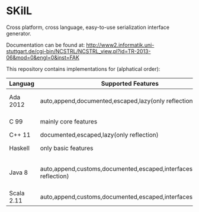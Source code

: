 SKilL
=====

Cross platform, cross language, easy-to-use serialization interface generator.

Documentation can be found at:
http://www2.informatik.uni-stuttgart.de/cgi-bin/NCSTRL/NCSTRL_view.pl?id=TR-2013-06&mod=0&engl=0&inst=FAK


This repository contains implementations for (alphatical order):

Languag|Supported Features|Testsuite|Libs|Notes
-------|------------------|---------|----|-----
Ada 2012 |auto,append,documented,escaped,lazy(only reflection)| yes |commonAda| incomplete resource management
C 99 |mainly core features| does not compile | - | SKilL TR13, not maintained
C++ 11 |documented,escaped,lazy(only reflection)| yes | commonC++ | 
Haskell | only basic features | yes | - | some basic tests fail
Java 8 |auto,append,customs,documented,escaped,interfaces,lazy(only reflection)| yes | commonJVM, commonJava | some multi-state support, last Arch.8 implementation
Scala 2.11 |auto,append,customs,documented,escaped,interfaces,lazy| yes | commonJVM, commonScala | most complete implementation
